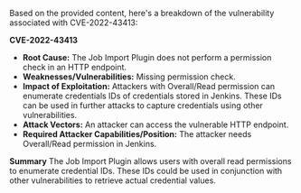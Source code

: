 Based on the provided content, here's a breakdown of the vulnerability associated with CVE-2022-43413:

**CVE-2022-43413**

*   **Root Cause:** The Job Import Plugin does not perform a permission check in an HTTP endpoint.
*   **Weaknesses/Vulnerabilities:** Missing permission check.
*   **Impact of Exploitation:** Attackers with Overall/Read permission can enumerate credentials IDs of credentials stored in Jenkins. These IDs can be used in further attacks to capture credentials using other vulnerabilities.
*   **Attack Vectors:** An attacker can access the vulnerable HTTP endpoint.
*   **Required Attacker Capabilities/Position:** The attacker needs Overall/Read permission in Jenkins.

**Summary**
The Job Import Plugin allows users with overall read permissions to enumerate credential IDs. These IDs could be used in conjunction with other vulnerabilities to retrieve actual credential values.